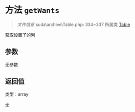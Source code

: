 # 方法 `getWants`

> *文件信息* suda\archive\Table.php: 334~337
> 所属类 [Table](../Table.md)


获取设置了的列


## 参数


无参数


## 返回值

类型：array

无

